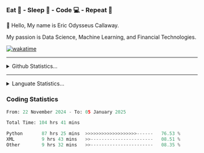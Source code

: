 <h3>Eat 🍴 - Sleep 🛌 - Code 💻 - Repeat 🔁</h3>

👋 Hello, My name is Eric Odysseus Callaway.

My passion is Data Science, Machine Learning, and Financial Technologies.

[![wakatime](https://wakatime.com/badge/user/6717695f-6a13-47e3-aa16-c813e12c0985.svg)](https://wakatime.com/@6717695f-6a13-47e3-aa16-c813e12c0985)
<hr>
<details>
  <summary>
    Github Statistics...
  </summary>
    <p align="center">
      <img src="https://github-readme-stats.vercel.app/api?username=EricCallaway&show_icons=true"/>
    </p>
</details>
</hr>

<hr>
<details>
  <summary>
    Languate Statistics...
  </summary>
    <p align="center">
      <img src="https://wakatime.com/share/@Odysseus/8e15b48f-f104-4b5e-ac51-813c06f51805.svg"/>
    </p>
</details>
</hr>
<h3>Coding Statistics</h3>
<!--START_SECTION:waka-->

```python
From: 22 November 2024 - To: 05 January 2025

Total Time: 104 hrs 41 mins

Python       87 hrs 25 mins  >>>>>>>>>>>>>>>>>>>------   76.53 %
XML          9 hrs 43 mins   >>-----------------------   08.51 %
Other        9 hrs 32 mins   >>-----------------------   08.35 %
```

<!--END_SECTION:waka-->
